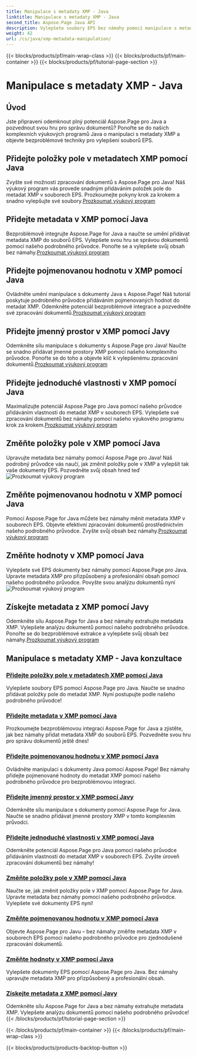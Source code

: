 ```yaml
---
title: Manipulace s metadaty XMP - Java
linktitle: Manipulace s metadaty XMP - Java
second_title: Aspose.Page Java API
description: Vylepšete soubory EPS bez námahy pomocí manipulace s metadaty XMP – od přidávání položek až po extrakci. Vylepšete svou správu dokumentů pomocí našich průvodců.
weight: 42
url: /cs/java/xmp-metadata-manipulation/
---
```


{{< blocks/products/pf/main-wrap-class >}}
{{< blocks/products/pf/main-container >}}
{{< blocks/products/pf/tutorial-page-section >}}

# Manipulace s metadaty XMP - Java


## Úvod

Jste připraveni odemknout plný potenciál Aspose.Page pro Java a pozvednout svou hru pro správu dokumentů? Ponořte se do našich komplexních výukových programů Java o manipulaci s metadaty XMP a objevte bezproblémové techniky pro vylepšení souborů EPS.

## Přidejte položky pole v metadatech XMP pomocí Java

 Zvyšte své možnosti zpracování dokumentů s Aspose.Page pro Java! Náš výukový program vás provede snadným přidáváním položek pole do metadat XMP v souborech EPS. Prozkoumejte pokyny krok za krokem a snadno vylepšujte své soubory.[Prozkoumat výukový program](./add-array-items/)

## Přidejte metadata v XMP pomocí Java

 Bezproblémově integrujte Aspose.Page for Java a naučte se umění přidávat metadata XMP do souborů EPS. Vylepšete svou hru se správou dokumentů pomocí našeho podrobného průvodce. Ponořte se a vylepšete svůj obsah bez námahy.[Prozkoumat výukový program](./add-metadata/)

## Přidejte pojmenovanou hodnotu v XMP pomocí Java

Ovládněte umění manipulace s dokumenty Java s Aspose.Page! Náš tutoriál poskytuje podrobného průvodce přidáváním pojmenovaných hodnot do metadat XMP. Odemkněte potenciál bezproblémové integrace a pozvedněte své zpracování dokumentů.[Prozkoumat výukový program](./add-named-value/)

## Přidejte jmenný prostor v XMP pomocí Javy

 Odemkněte sílu manipulace s dokumenty s Aspose.Page pro Java! Naučte se snadno přidávat jmenné prostory XMP pomocí našeho komplexního průvodce. Ponořte se do toho a objevte klíč k vylepšenému zpracování dokumentů.[Prozkoumat výukový program](./add-namespace/)

## Přidejte jednoduché vlastnosti v XMP pomocí Java

 Maximalizujte potenciál Aspose.Page pro Java pomocí našeho průvodce přidáváním vlastností do metadat XMP v souborech EPS. Vylepšete své zpracování dokumentů bez námahy pomocí našeho výukového programu krok za krokem.[Prozkoumat výukový program](./add-simple-properties/)

## Změňte položky pole v XMP pomocí Java

 Upravujte metadata bez námahy pomocí Aspose.Page pro Java! Náš podrobný průvodce vás naučí, jak změnit položky pole v XMP a vylepšit tak vaše dokumenty EPS. Pozvedněte svůj obsah hned teď![Prozkoumat výukový program](./change-array-items/)

## Změňte pojmenovanou hodnotu v XMP pomocí Java

Pomocí Aspose.Page for Java můžete bez námahy měnit metadata XMP v souborech EPS. Objevte efektivní zpracování dokumentů prostřednictvím našeho podrobného průvodce. Zvyšte svůj obsah bez námahy.[Prozkoumat výukový program](./change-named-value/)

## Změňte hodnoty v XMP pomocí Java

 Vylepšete své EPS dokumenty bez námahy pomocí Aspose.Page pro Java. Upravte metadata XMP pro přizpůsobený a profesionální obsah pomocí našeho podrobného průvodce. Povyšte svou analýzu dokumentů nyní![Prozkoumat výukový program](./change-values/)

## Získejte metadata z XMP pomocí Javy

 Odemkněte sílu Aspose.Page for Java a bez námahy extrahujte metadata XMP. Vylepšete analýzu dokumentů pomocí našeho podrobného průvodce. Ponořte se do bezproblémové extrakce a vylepšete svůj obsah bez námahy.[Prozkoumat výukový program](./get-metadata/)
## Manipulace s metadaty XMP - Java konzultace
### [Přidejte položky pole v metadatech XMP pomocí Java](./add-array-items/)
Vylepšete soubory EPS pomocí Aspose.Page pro Java. Naučte se snadno přidávat položky pole do metadat XMP. Nyní postupujte podle našeho podrobného průvodce!
### [Přidejte metadata v XMP pomocí Java](./add-metadata/)
Prozkoumejte bezproblémovou integraci Aspose.Page for Java a zjistěte, jak bez námahy přidat metadata XMP do souborů EPS. Pozvedněte svou hru pro správu dokumentů ještě dnes!
### [Přidejte pojmenovanou hodnotu v XMP pomocí Java](./add-named-value/)
Ovládněte manipulaci s dokumenty Java pomocí Aspose.Page! Bez námahy přidejte pojmenované hodnoty do metadat XMP pomocí našeho podrobného průvodce pro bezproblémovou integraci.
### [Přidejte jmenný prostor v XMP pomocí Javy](./add-namespace/)
Odemkněte sílu manipulace s dokumenty pomocí Aspose.Page for Java. Naučte se snadno přidávat jmenné prostory XMP v tomto komplexním průvodci.
### [Přidejte jednoduché vlastnosti v XMP pomocí Java](./add-simple-properties/)
Odemkněte potenciál Aspose.Page pro Java pomocí našeho průvodce přidáváním vlastností do metadat XMP v souborech EPS. Zvyšte úroveň zpracování dokumentů bez námahy!
### [Změňte položky pole v XMP pomocí Java](./change-array-items/)
Naučte se, jak změnit položky pole v XMP pomocí Aspose.Page for Java. Upravte metadata bez námahy pomocí našeho podrobného průvodce. Vylepšete své dokumenty EPS nyní!
### [Změňte pojmenovanou hodnotu v XMP pomocí Java](./change-named-value/)
Objevte Aspose.Page pro Javu – bez námahy změňte metadata XMP v souborech EPS pomocí našeho podrobného průvodce pro zjednodušené zpracování dokumentů.
### [Změňte hodnoty v XMP pomocí Java](./change-values/)
Vylepšete dokumenty EPS pomocí Aspose.Page pro Java. Bez námahy upravujte metadata XMP pro přizpůsobený a profesionální obsah.
### [Získejte metadata z XMP pomocí Javy](./get-metadata/)
Odemkněte sílu Aspose.Page for Java a bez námahy extrahujte metadata XMP. Vylepšete analýzu dokumentů pomocí našeho podrobného průvodce!
{{< /blocks/products/pf/tutorial-page-section >}}

{{< /blocks/products/pf/main-container >}}
{{< /blocks/products/pf/main-wrap-class >}}

{{< blocks/products/products-backtop-button >}}
